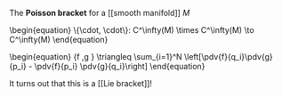 The **Poisson bracket** for a [[smooth manifold]] $M$

\begin{equation}
\\{\cdot, \cdot\\}: C^\infty(M) \times C^\infty(M) \to C^\infty(M)
\end{equation}

\begin{equation}
\{f ,g \} \triangleq \sum_{i=1}^N \left[\pdv{f}{q_i}\pdv{g}{p_i} - \pdv{f}{p_i} \pdv{g}{q_i}\right]
\end{equation}

It turns out that this is a [[Lie bracket]]!